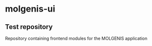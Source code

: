 # molgenis-ui
## Test repository
Repository containing frontend modules for the MOLGENIS application
